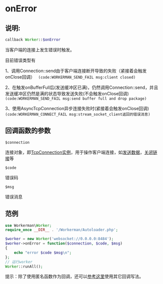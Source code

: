 # onError
## 说明:
```php
callback Worker::$onError
```

当客户端的连接上发生错误时触发。

目前错误类型有

1、调用Connection::send由于客户端连接断开导致的失败（紧接着会触发onClose回调） ```
(code:WORKERMAN_SEND_FAIL msg:client closed)```


2、在触发onBufferFull后(发送缓冲区已满)，仍然调用Connection::send，并且发送缓冲区仍然是满的状态导致发送失败(不会触发onClose回调)```
(code:WORKERMAN_SEND_FAIL msg:send buffer full and drop package)```


3、使用AsyncTcpConnection异步连接失败时(紧接着会触发onClose回调) ```
(code:WORKERMAN_CONNECT_FAIL msg:stream_socket_client返回的错误消息)```


## 回调函数的参数

 ``` $connection ```

连接对象，即[TcpConnection实例](315157)，用于操作客户端连接，如[发送数据](315165)，[关闭链接](315168)等

 ``` $code ```

错误码

 ``` $msg ```

错误消息


## 范例

```php
use Workerman\Worker;
require_once __DIR__ . '/Workerman/Autoloader.php';

$worker = new Worker('websocket://0.0.0.0:8484');
$worker->onError = function($connection, $code, $msg)
{
    echo "error $code $msg\n";
};
// 运行worker
Worker::runAll();
```
提示：除了使用匿名函数作为回调，还可以[参考这里](370558)使用其它回调写法。